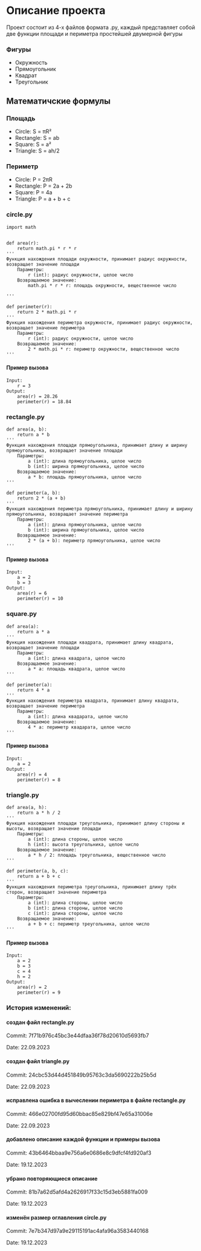 # Описание проекта
Проект состоит из 4-х файлов формата .py,
каждый представляет собой две функции площади и периметра
простейшей двумерной фигуры
### Фигуры
- Окружность
- Прямоугольник
- Квадрат
- Треугольник


## Математичские формулы
### Площадь
- Circle: S = πR²
- Rectangle: S = ab
- Square: S = a²
- Triangle: S = ah/2

### Периметр
- Circle: P = 2πR
- Rectangle: P = 2a + 2b
- Square: P = 4a
- Triangle: P = a + b + c

### circle.py ###
```
import math


def area(r):
    return math.pi * r * r
'''
Функция нахождения площади окружности, принимает радиус окружности, возвращает значение площади
    Параметры:
        r (int): радиус окружности, целое число
    Возвращаемое значение:
        math.pi * r * r: площадь окружности, вещественное число
        
'''

def perimeter(r):
    return 2 * math.pi * r
'''
Функция нахождения периметра окружности, принимает радиус окружности, возвращает значение периметра
    Параметры:
        r (int): радиус окружности, целое число
    Возвращаемое значение:
        2 * math.pi * r: периметр окружности, вещественное число
'''
```
#### Пример вызова ####
```
Input:
    r = 3
Output:
    area(r) = 28.26
    perimeter(r) = 18.84
```
### rectangle.py ###
```
def area(a, b):
    return a * b
'''
Функция нахождения площади прямоугольника, принимает длину и ширину прямоугольника, возвращает значение площади
    Параметры:
        a (int): длина прямоугольника, целое число
        b (int): ширина прямоугольника, целое число
    Возвращаемое значение:
        a * b: площадь прямоугольника, целое число
'''

def perimeter(a, b):
    return 2 * (a + b)
'''
Функция нахождения периметра прямоугольника, принимает длину и ширину прямоугольника, возвращает значение периметра
    Параметры:
        a (int): длина прямоугольника, целое число
        b (int): ширина прямоугольника, целое число
    Возвращаемое значение:
        2 * (a + b): периметр прямоугольника, целое число
'''
```
#### Пример вызова ####
```
Input:
    a = 2
    b = 3
Output:
    area(r) = 6
    perimeter(r) = 10
```
### square.py ###
```
def area(a):
    return a * a
'''
Функция нахождения площади квадрата, принимает длину квадрата, возвращает значение площади
    Параметры:
        a (int): длина квадрата, целое число
    Возвращаемое значение:
        a * a: площадь квадрата, целое число
'''

def perimeter(a):
    return 4 * a
'''
Функция нахождения периметра квадрата, принимает длину квадрата, возвращает значение периметра
    Параметры:
        a (int): длина квадарата, целое число
    Возвращаемое значение:
        4 * a: периметр квадарата, целое число
'''
```
#### Пример вызова ####
```
Input:
    a = 2
Output:
    area(r) = 4
    perimeter(r) = 8
```
### triangle.py ###
```
def area(a, h):
    return a * h / 2
'''
Функция нахождения площади треугольника, принимает длину стороны и высоты, возвращает значение площади
    Параметры:
        a (int): длина стороны, целое число
        h (int): высота треугольника, целое число
    Возвращаемое значение:
        a * h / 2: площадь треугольника, вещественное число
'''

def perimeter(a, b, c):
    return a + b + c
'''
Функция нахождения периметра треугольника, принимает длину трёх сторон, возвращает значение периметра
    Параметры:
        a (int): длина стороны, целое число
        b (int): длина стороны, целое число
        c (int): длина стороны, целое число
    Возвращаемое значение:
        a + b + c: периметр треугольника, целое число
'''
```
#### Пример вызова ####
```
Input:
    a = 2
    b = 3
    c = 4
    h = 2
Output:
    area(r) = 2
    perimeter(r) = 9
```
### История изменений:
#### создан файл rectangle.py
Commit: 7f71b976c45bc3e44dfaa36f78d20610d5693fb7

Date: 22.09.2023
#### создан файл triangle.py
Commit: 24cbc53d44d451849b95763c3da5690222b25b5d

Date: 22.09.2023
#### исправлена ошибка в вычеслении периметра в файле rectangle.py
Commit: 466e02700fd95d60bbac85e829bf47e65a31006e

Date: 22.09.2023
#### добавлено описание каждой функции и примеры вызова
Commit: 43b6464bbaa9e756a6e0686e8c9dfcf4fd920af3

Date: 19.12.2023
#### убрано повторяющиеся описание
Commit: 81b7a62d5afd4a2626917f33c15d3eb5881fa009

Date: 19.12.2023
#### изменён размер оглавления circle.py
Commit: 7e7b347d97a9e29115191ac4afa96a3583440168

Date: 19.12.2023